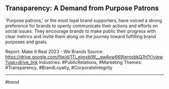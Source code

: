 ## Transparency: A Demand from Purpose Patrons
'Purpose patrons,' or the most loyal brand supporters, have voiced a strong preference for brands to openly communicate their actions and efforts on social issues. They encourage brands to make public their progress with clear metrics and invite them along on the journey toward fulfilling brand purposes and goals.

Report: Make It Real 2023 - We Brands
Source: https://drive.google.com/file/d/1Ti_ejmxblW__qwAvw669IernobkQ7n1Y/view?usp=drive_link 
Industries: #PublicRelations, #Marketing
Themes: #Transparency, #BrandLoyalty, #CorporateIntegrity

---

#trend